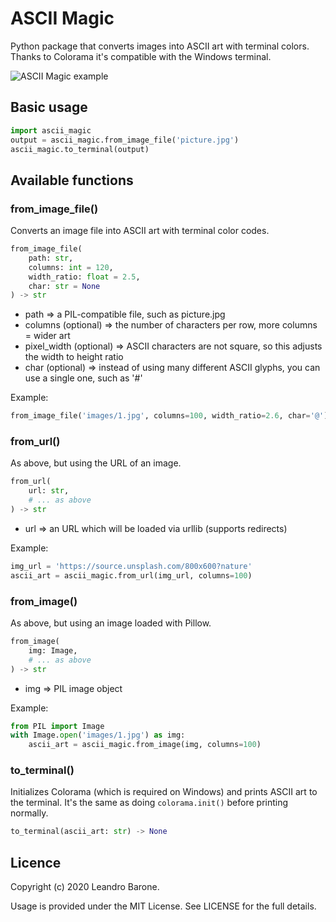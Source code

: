 # ASCII Magic

Python package that converts images into ASCII art with terminal colors. Thanks to Colorama it's compatible with the Windows terminal.

![ASCII Magic example](https://raw.githubusercontent.com/LeandroBarone/python-ascii_magic/master/example.png)

## Basic usage

```python
import ascii_magic
output = ascii_magic.from_image_file('picture.jpg')
ascii_magic.to_terminal(output)
```

## Available functions

### from_image_file()

Converts an image file into ASCII art with terminal color codes.

```python
from_image_file(
    path: str,
    columns: int = 120,
    width_ratio: float = 2.5,
    char: str = None
) -> str
```

- path => a PIL-compatible file, such as picture.jpg
- columns (optional) => the number of characters per row, more columns = wider art
- pixel_width (optional) => ASCII characters are not square, so this adjusts the width to height ratio
- char (optional) => instead of using many different ASCII glyphs, you can use a single one, such as '#'

Example:

```python
from_image_file('images/1.jpg', columns=100, width_ratio=2.6, char='@')
```

### from_url()

As above, but using the URL of an image.

```python
from_url(
    url: str,
    # ... as above
) -> str
```

- url => an URL which will be loaded via urllib (supports redirects)

Example:

```python
img_url = 'https://source.unsplash.com/800x600?nature'
ascii_art = ascii_magic.from_url(img_url, columns=100)
```

### from_image()

As above, but using an image loaded with Pillow.

```python
from_image(
    img: Image,
    # ... as above
) -> str
```

- img => PIL image object

Example:

```python
from PIL import Image
with Image.open('images/1.jpg') as img:
    ascii_art = ascii_magic.from_image(img, columns=100)
```

### to_terminal()

Initializes Colorama (which is required on Windows) and prints ASCII art to the terminal. It's the same as doing ```colorama.init()``` before printing normally.

```python
to_terminal(ascii_art: str) -> None
```

## Licence

Copyright (c) 2020 Leandro Barone.

Usage is provided under the MIT License. See LICENSE for the full details.
